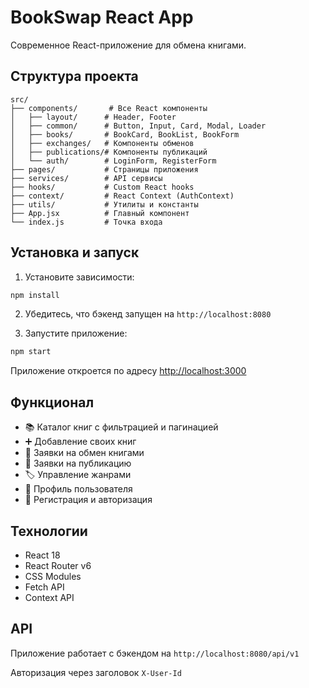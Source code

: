 # BookSwap React App

Современное React-приложение для обмена книгами.

## Структура проекта

```
src/
├── components/       # Все React компоненты
│   ├── layout/      # Header, Footer
│   ├── common/      # Button, Input, Card, Modal, Loader
│   ├── books/       # BookCard, BookList, BookForm
│   ├── exchanges/   # Компоненты обменов
│   ├── publications/# Компоненты публикаций
│   └── auth/        # LoginForm, RegisterForm
├── pages/           # Страницы приложения
├── services/        # API сервисы
├── hooks/           # Custom React hooks
├── context/         # React Context (AuthContext)
├── utils/           # Утилиты и константы
├── App.jsx          # Главный компонент
└── index.js         # Точка входа
```

## Установка и запуск

1. Установите зависимости:
```bash
npm install
```

2. Убедитесь, что бэкенд запущен на `http://localhost:8080`

3. Запустите приложение:
```bash
npm start
```

Приложение откроется по адресу [http://localhost:3000](http://localhost:3000)

## Функционал

- 📚 Каталог книг с фильтрацией и пагинацией
- ➕ Добавление своих книг
- 🔄 Заявки на обмен книгами
- 📝 Заявки на публикацию
- 🏷️ Управление жанрами
- 👤 Профиль пользователя
- 🔐 Регистрация и авторизация

## Технологии

- React 18
- React Router v6
- CSS Modules
- Fetch API
- Context API

## API

Приложение работает с бэкендом на `http://localhost:8080/api/v1`

Авторизация через заголовок `X-User-Id`
